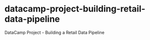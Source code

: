 # datacamp-project-building-retail-data-pipeline
DataCamp Project - Building a Retail Data Pipeline
